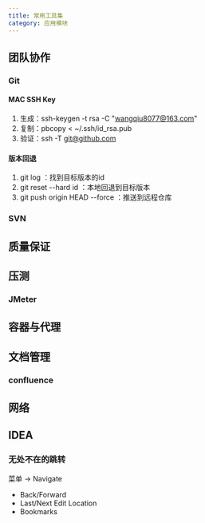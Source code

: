 ```yaml
---
title: 常用工具集
category: 应用模块
---
```


## 团队协作
### Git

#### MAC SSH Key
1. 生成：ssh-keygen -t rsa -C "wangqiu8077@163.com"
2. 复制：pbcopy < ~/.ssh/id_rsa.pub
3. 验证：ssh -T git@github.com

#### 版本回退
1. git log ：找到目标版本的id
2. git reset \--hard id ：本地回退到目标版本
3. git push origin HEAD \--force ：推送到远程仓库

### SVN

## 质量保证

## 压测
### JMeter

## 容器与代理

## 文档管理
### confluence

## 网络

## IDEA
### 无处不在的跳转
菜单 -> Navigate
* Back/Forward
* Last/Next Edit Location
* Bookmarks